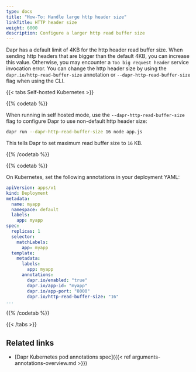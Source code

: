 ```yaml
---
type: docs
title: "How-To: Handle large http header size"
linkTitle: HTTP header size
weight: 6000
description: Configure a larger http read buffer size
---
```


Dapr has a default limit of 4KB for the http header read buffer size.  When sending http headers that are bigger than the default 4KB, you can increase this value. Otherwise, you may encounter a `Too big request header` service invocation error. You can change the http header size by using the `dapr.io/http-read-buffer-size` annotation or `--dapr-http-read-buffer-size` flag when using the CLI.

{{< tabs Self-hosted Kubernetes >}}

{{% codetab %}}

When running in self hosted mode, use the `--dapr-http-read-buffer-size` flag to configure Dapr to use non-default http header size:

```bash
dapr run --dapr-http-read-buffer-size 16 node app.js
```

This tells Dapr to set maximum read buffer size to `16` KB.

{{% /codetab %}}

{{% codetab %}}

On Kubernetes, set the following annotations in your deployment YAML:

```yaml
apiVersion: apps/v1
kind: Deployment
metadata:
  name: myapp
  namespace: default
  labels:
    app: myapp
spec:
  replicas: 1
  selector:
    matchLabels:
      app: myapp
  template:
    metadata:
      labels:
        app: myapp
      annotations:
        dapr.io/enabled: "true"
        dapr.io/app-id: "myapp"
        dapr.io/app-port: "8000"
        dapr.io/http-read-buffer-size: "16"
...
```

{{% /codetab %}}

{{< /tabs >}}

## Related links

- [Dapr Kubernetes pod annotations spec]({{< ref arguments-annotations-overview.md >}})
